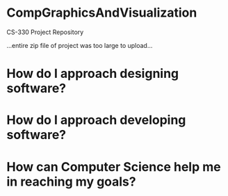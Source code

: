 # CompGraphicsAndVisualization
CS-330 Project Repository

...entire zip file of project was too large to upload...

# How do I approach designing software?

# How do I approach developing software?

# How can Computer Science help me in reaching my goals?
